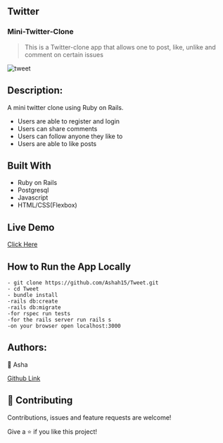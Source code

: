 ## Twitter
### Mini-Twitter-Clone
>This is a Twitter-clone app that allows one to post, like, unlike and comment on certain issues

![tweet](https://user-images.githubusercontent.com/25789605/82438699-238c5400-9aa2-11ea-925f-214bc0d16b49.png)

## Description:
A mini twitter clone using Ruby on Rails.
- Users are able to register and login
- Users can share comments
- Users can follow anyone they  like to
- Users are able to like posts

## Built With
- Ruby on Rails
- Postgresql
- Javascript
- HTML/CSS(Flexbox)

## Live Demo
[Click Here](https://asha-tweet.herokuapp.com/signup/)

## How to Run the App Locally
```
- git clone https://github.com/Ashah15/Tweet.git
- cd Tweet
- bundle install
-rails db:create
-rails db:migrate
-for rspec run tests
-for the rails server run rails s
-on your browser open localhost:3000

```
## Authors:
👤 Asha

[Github  Link](https://github.com/Ashah15)

## 🤝 Contributing
Contributions, issues and feature requests are welcome!


Give a ⭐️ if you like this project!
